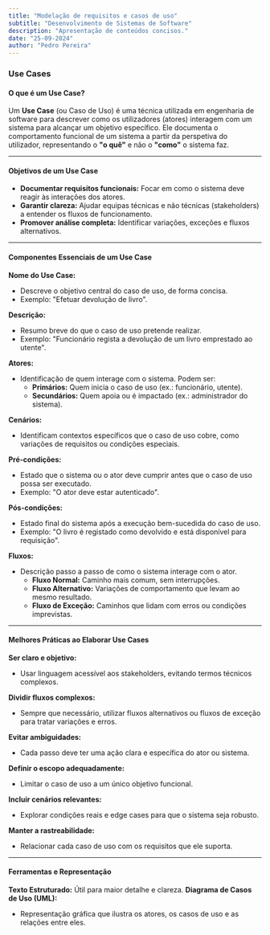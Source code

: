 ```yaml
---
title: "Modelação de requisitos e casos de uso"
subtitle: "Desenvolvimento de Sistemas de Software"
description: "Apresentação de conteúdos concisos."
date: "25-09-2024"
author: "Pedro Pereira"
---
```


### **Use Cases**

#### **O que é um Use Case?**
Um **Use Case** (ou Caso de Uso) é uma técnica utilizada em engenharia de software para descrever como os utilizadores (atores) interagem com um sistema para alcançar um objetivo específico. Ele documenta o comportamento funcional de um sistema a partir da perspetiva do utilizador, representando o **"o quê"** e não o **"como"** o sistema faz.

---

#### **Objetivos de um Use Case**
- **Documentar requisitos funcionais:** Focar em como o sistema deve reagir às interações dos atores.
- **Garantir clareza:** Ajudar equipas técnicas e não técnicas (stakeholders) a entender os fluxos de funcionamento.
- **Promover análise completa:** Identificar variações, exceções e fluxos alternativos.

---

#### **Componentes Essenciais de um Use Case**
   **Nome do Use Case:**
   - Descreve o objetivo central do caso de uso, de forma concisa.
   - Exemplo: "Efetuar devolução de livro".

   **Descrição:**
   - Resumo breve do que o caso de uso pretende realizar.
   - Exemplo: "Funcionário regista a devolução de um livro emprestado ao utente".

   **Atores:**
   - Identificação de quem interage com o sistema. Podem ser:
     - **Primários:** Quem inicia o caso de uso (ex.: funcionário, utente).
     - **Secundários:** Quem apoia ou é impactado (ex.: administrador do sistema).

   **Cenários:**
   - Identificam contextos específicos que o caso de uso cobre, como variações de requisitos ou condições especiais.

   **Pré-condições:**
   - Estado que o sistema ou o ator deve cumprir antes que o caso de uso possa ser executado.
   - Exemplo: "O ator deve estar autenticado".

   **Pós-condições:**
   - Estado final do sistema após a execução bem-sucedida do caso de uso.
   - Exemplo: "O livro é registado como devolvido e está disponível para requisição".

   **Fluxos:**
   - Descrição passo a passo de como o sistema interage com o ator.
     - **Fluxo Normal:** Caminho mais comum, sem interrupções.
     - **Fluxo Alternativo:** Variações de comportamento que levam ao mesmo resultado.
     - **Fluxo de Exceção:** Caminhos que lidam com erros ou condições imprevistas.

---

#### **Melhores Práticas ao Elaborar Use Cases**
  **Ser claro e objetivo:**
   - Usar linguagem acessível aos stakeholders, evitando termos técnicos complexos.

  **Dividir fluxos complexos:**
   - Sempre que necessário, utilizar fluxos alternativos ou fluxos de exceção para tratar variações e erros.

  **Evitar ambiguidades:**
   - Cada passo deve ter uma ação clara e específica do ator ou sistema.

  **Definir o escopo adequadamente:**
   - Limitar o caso de uso a um único objetivo funcional.

  **Incluir cenários relevantes:**
   - Explorar condições reais e edge cases para que o sistema seja robusto.

  **Manter a rastreabilidade:**
   - Relacionar cada caso de uso com os requisitos que ele suporta.

---

#### **Ferramentas e Representação**
  **Texto Estruturado:** Útil para maior detalhe e clareza.
  **Diagrama de Casos de Uso (UML):**
   - Representação gráfica que ilustra os atores, os casos de uso e as relações entre eles.
